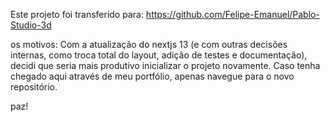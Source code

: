Este projeto foi transferido para: https://github.com/Felipe-Emanuel/Pablo-Studio-3d

os motivos: Com a atualização do nextjs 13 (e com outras decisões internas, como troca total do layout, adição de testes e documentação), decidi que seria mais produtivo inicializar o projeto novamente. Caso tenha chegado aqui através de meu portfólio, apenas navegue para o novo repositório.

paz!
